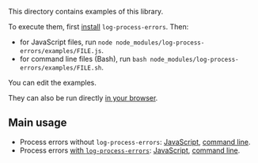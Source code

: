 This directory contains examples of this library.

To execute them, first [install](../README.md#install) `log-process-errors`.
Then:

- for JavaScript files, run
  `node node_modules/log-process-errors/examples/FILE.js`.
- for command line files (Bash), run
  `bash node_modules/log-process-errors/examples/FILE.sh`.

You can edit the examples.

They can also be run directly
[in your browser](https://repl.it/@ehmicky/log-process-errors).

## Main usage

- Process errors without `log-process-errors`:
  [JavaScript](before.js), [command line](before.sh).
- Process errors
  [with `log-process-errors`](../docs/API.md#logprocesserrorsoptions):
  [JavaScript](after.js), [command line](after.sh).
